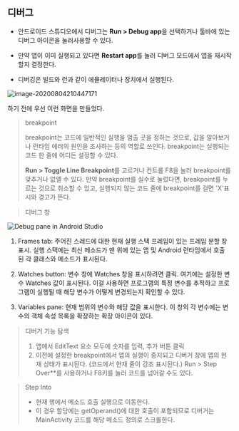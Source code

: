 ## 디버그

* 안드로이드 스튜디오에서 디버그는 **Run > Debug app**을 선택하거나 툴바에 있는 디버그 아이콘을 눌러사용할 수 있다.

*  만약 앱이 이미 실행되고 있다면 **Restart app**를 눌러 디버그 모드에서 앱을 재시작할지 결정한다.
* 디버깅은 빌드와 런과 같이 에뮬레이터나 장치에서 실행된다.



![image-20200804210447171](C:\Users\user\AppData\Roaming\Typora\typora-user-images\image-20200804210447171.png)



하기 전에 우선 이런 화면을 만들었다.

> breakpoint
>
>  breakpoint는 코드에 일반적인 실행을 멈출 곳을 정하는 것으로, 값을 알아보거나 런타임 에러의 원인을 조사하는 등의 역할로 쓰인다. breakpoint는 실행되는 코드 한 줄에 어디든 설정할 수 있다.
>
> **Run > Toggle Line Breakpoint**를 고르거나 컨트롤 F8을 눌러 breakpoint를 맞추거나 없앨 수 있다. 만약 breakpoint를 실수로 눌렀다면, breakpoint를 누르는 것으로 취소할 수 있고, 실행되지 않는 코드 줄에 breakpoint를 걸면 'X'표시와 경고가 뜬다.



> 디버그 창

![Debug pane in Android Studio](https://codelabs.developers.google.com/codelabs/android-training-using-debugger/img/472679cda2419269.png)



1. Frames tab: 주어진 스레드에 대한 현재 실행 스택 프레임이 있는 프레임 분할 창 표시. 실행 스택에는 최신 메소드가 맨 위에 있는 앱 및 Android 런타임에서 호출 된 각 클래스와 메소드가 표시된다.

2. Watches button: 변수 창에 Watches 창을 표시하려면 클릭. 여기에는 설정한 변수 Watches 값이 표시된다. 이걸 사용하면 프로그램의 특정 변수를 추적하고 프로그램이 실행될 때 해당 변수가 어떻게 변경되는지 확인할 수 있다.

3. Variables pane: 현재 범위의 변수와 해당 값을 표시한다. 이 창의 각 변수에는 변수의 객체 속성 목록을 확장하는 확장 아이콘이 있다.



> 디버거 기능 탐색
>
> 1. 앱에서 EditText 요소 모두에 숫자를 입력, 추가 버튼 클릭 
> 2. 이전에 설정한 breakpoint에서 앱의 실행이 중지되고 디버거 창에 앱의 현재 상태가 표시된다. (코드에서 현재 줄이 강조 표시된다.) Run > Step Over**를 사용하거나 F8키를 눌러 코드를 넘어갈 수도 있다.

> Step Into
>
> * 현재 행에서 메소드 호출 실행으로 이동한다.
> * 이 경우 할당에는 getOperand()에 대한 호출이 포함되므로 디버거는 MainActivity 코드를 해당 메소드 정의로 스크롤한다.